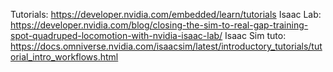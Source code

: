 
Tutorials: https://developer.nvidia.com/embedded/learn/tutorials
Isaac Lab: https://developer.nvidia.com/blog/closing-the-sim-to-real-gap-training-spot-quadruped-locomotion-with-nvidia-isaac-lab/
Isaac Sim tuto: https://docs.omniverse.nvidia.com/isaacsim/latest/introductory_tutorials/tutorial_intro_workflows.html

